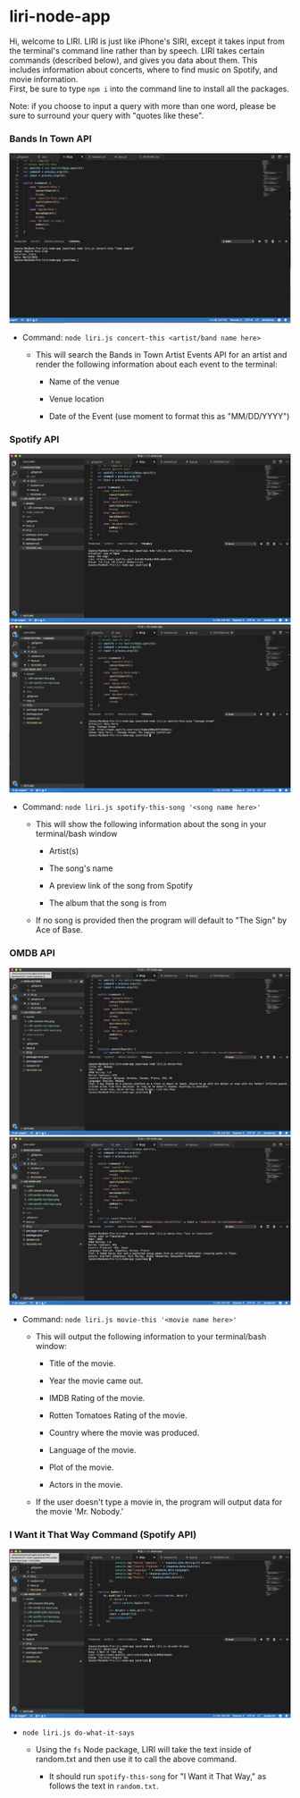 # liri-node-app
Hi, welcome to LIRI.  LIRI is just like iPhone's SIRI, except it takes input from the terminal's command line rather than by speech.  LIRI takes certain commands (described below), and gives you data about them.  This includes information about concerts, where to find music on Spotify, and movie information.  
First, be sure to type `npm i` into the command line to install all the packages.

Note: if you choose to input a query with more than one word, please be sure to surround your query with "quotes like these".

### Bands In Town API

![LIRI-concert-this](assets/LIRI-concert-this.png?raw=true "LIRI-concert-this")

* Command: `node liri.js concert-this <artist/band name here>`

   * This will search the Bands in Town Artist Events API for an artist and render the following information about each event to the terminal:

     * Name of the venue

     * Venue location

     * Date of the Event (use moment to format this as "MM/DD/YYYY")


### Spotify API

![LIRI-spotify-no-input](assets/LIRI-spotify-no-input.png?raw=true "LIRI-spotify-no-input")
![LIRI-spotify-with-input](assets/LIRI-spotify-with-input.png?raw=true "LIRI-spotify-with-input")

* Command: `node liri.js spotify-this-song '<song name here>'`

   * This will show the following information about the song in your terminal/bash window

     * Artist(s)

     * The song's name

     * A preview link of the song from Spotify

     * The album that the song is from

   * If no song is provided then the program will default to "The Sign" by Ace of Base.

### OMDB API

![LIRI-omdb-no-input](assets/LIRI-omdb-no-input.png?raw=true "LIRI-omdb-no-input")
![LIRI-omdb-with-input](assets/LIRI-omdb-with-input.png?raw=true "LIRI-omdb-with-input")

* Command: `node liri.js movie-this '<movie name here>'`

   * This will output the following information to your terminal/bash window:

       * Title of the movie.

       * Year the movie came out.

       * IMDB Rating of the movie.

       * Rotten Tomatoes Rating of the movie.

       * Country where the movie was produced.

       * Language of the movie.

       * Plot of the movie.

       * Actors in the movie.

   * If the user doesn't type a movie in, the program will output data for the movie 'Mr. Nobody.'

### I Want it That Way Command (Spotify API)

![LIRI-do-what-it-says](assets/LIRI-do-what-it-says.png?raw=true "LIRI-do-what-it-says")

* `node liri.js do-what-it-says`

   * Using the `fs` Node package, LIRI will take the text inside of random.txt and then use it to call the above command.

     * It should run `spotify-this-song` for "I Want it That Way," as follows the text in `random.txt`.
